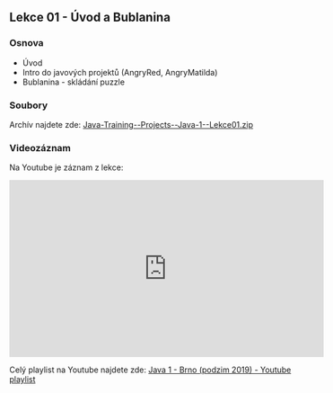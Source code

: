 Lekce 01 - Úvod a Bublanina
---------------------------

### Osnova

- Úvod
- Intro do javových projektů (AngryRed, AngryMatilda)
- Bublanina - skládání puzzle


### Soubory

Archív najdete zde: [Java-Training--Projects--Java-1--Lekce01.zip](/data/2019-podzim/java1/Java-Training--Projects--Java-1--Lekce01.zip)


### Videozáznam

Na Youtube je záznam z lekce:

<iframe width="560" height="315"
	src="https://www.youtube.com/embed/VQftuwv8YSg"
	frameborder="0"
	allowfullscreen></iframe>

Celý playlist na Youtube najdete zde:
[Java 1 - Brno (podzim 2019) - Youtube playlist](https://www.youtube.com/playlist?list=PLTCx5oiCrIJ7tIik1OiuPmGwt4OOqomrR)
